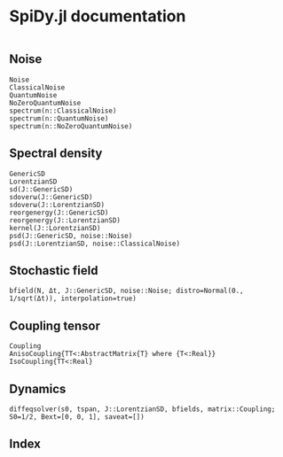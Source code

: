 # SpiDy.jl documentation
```@contents
```

## Noise
```@docs
Noise
ClassicalNoise
QuantumNoise
NoZeroQuantumNoise
spectrum(n::ClassicalNoise)
spectrum(n::QuantumNoise)
spectrum(n::NoZeroQuantumNoise)
```

## Spectral density
```@docs
GenericSD
LorentzianSD
sd(J::GenericSD)
sdoverω(J::GenericSD)
sdoverω(J::LorentzianSD)
reorgenergy(J::GenericSD)
reorgenergy(J::LorentzianSD)
kernel(J::LorentzianSD)
psd(J::GenericSD, noise::Noise)
psd(J::LorentzianSD, noise::ClassicalNoise)
```

## Stochastic field
```@docs
bfield(N, Δt, J::GenericSD, noise::Noise; distro=Normal(0., 1/sqrt(Δt)), interpolation=true)
```

## Coupling tensor
```@docs
Coupling
AnisoCoupling{TT<:AbstractMatrix{T} where {T<:Real}}
IsoCoupling{TT<:Real}
```

## Dynamics
```@docs
diffeqsolver(s0, tspan, J::LorentzianSD, bfields, matrix::Coupling; S0=1/2, Bext=[0, 0, 1], saveat=[])
```

## Index
```@index
```